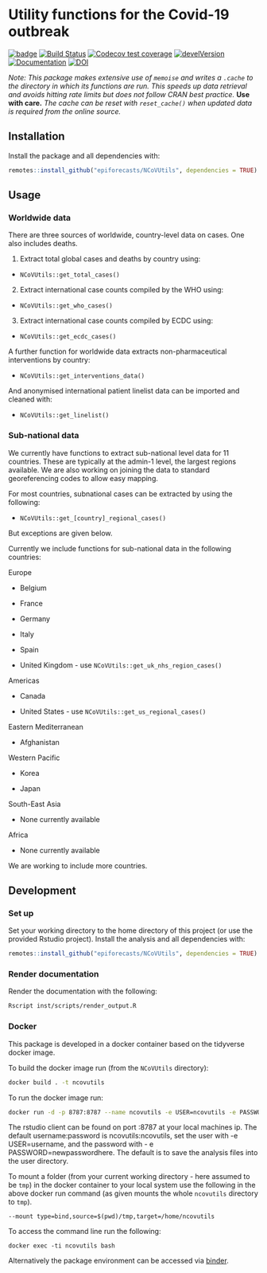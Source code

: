 # Utility functions for the Covid-19 outbreak

[![badge](https://img.shields.io/badge/Launch-package-lightblue.svg)](https://mybinder.org/v2/gh/epiforecasts/NCoVUtils/master?urlpath=rstudio)
[![Build Status](https://travis-ci.com/epiforecasts/NCoVUtils.svg?branch=master)](https://travis-ci.com/epiforecasts/NCoVUtils)
  [![Codecov test coverage](https://codecov.io/gh/epiforecasts/NCoVUtils/branch/master/graph/badge.svg)](https://codecov.io/gh/epiforecasts/NCoVUtils?branch=master)
[![develVersion](https://img.shields.io/badge/devel%20version-0.3.0-green.svg?style=flat)](https://github.com/epiforecasts/NCoVUtils)
[![Documentation](https://img.shields.io/badge/Package-documentation-lightgrey.svg?style=flat)](https://epiforecasts.io/NCoVUtils)
[![DOI](https://zenodo.org/badge/238177228.svg)](https://zenodo.org/badge/latestdoi/238177228)


*Note: This package makes extensive use of `memoise` and writes a `.cache` to the directory in which its functions are run. This speeds up data retrieval and avoids hitting rate limits but does not follow CRAN best practice.* **Use with care.** *The cache can be reset with `reset_cache()` when updated data is required from the online source.*

## Installation

Install the package and all dependencies with:

```r
remotes::install_github("epiforecasts/NCoVUtils", dependencies = TRUE)
```

## Usage

### Worldwide data

There are three sources of worldwide, country-level data on cases. One also includes deaths.

1. Extract total global cases and deaths by country using:
  + ```NCoVUtils::get_total_cases()```
2. Extract international case counts compiled by the WHO using:
  + ```NCoVUtils::get_who_cases()```
3. Extract international case counts compiled by ECDC using:
  + ```NCoVUtils::get_ecdc_cases()```

A further function for worldwide data extracts non-pharmaceutical interventions by country:

* ```NCoVUtils::get_interventions_data()```

And anonymised international patient linelist data can be imported and cleaned with:

* ```NCoVUtils::get_linelist()```

### Sub-national data

We currently have functions to extract sub-national level data for 11 countries. These are typically at the admin-1 level, the largest regions available. We are also working on joining the data to standard georeferencing codes to allow easy mapping.

For most countries, subnational cases can be extracted by using the following:

* ```NCoVUtils::get_[country]_regional_cases()```

But exceptions are given  below.

Currently we include functions for sub-national data in the following countries:

Europe

  +	Belgium

  +	France

  + Germany

  +	Italy

  +	Spain

  + United Kingdom - use `NCoVUtils::get_uk_nhs_region_cases()`

Americas

  +	Canada

  +	United States - use `NCoVUtils::get_us_regional_cases()`

Eastern Mediterranean

  + Afghanistan

Western Pacific

  + Korea

  + Japan

South-East Asia

  + None currently available

Africa

  + None currently available


We are working to include more countries.


## Development

### Set up

Set your working directory to the home directory of this project (or use the provided Rstudio project). Install the analysis and all dependencies with:

```r
remotes::install_github("epiforecasts/NCoVUtils", dependencies = TRUE)
```

### Render documentation

Render the documentation with the following:

```bash
Rscript inst/scripts/render_output.R
```

### Docker


This package is developed in a docker container based on the tidyverse docker image.

To build the docker image run (from the `NCoVUtils` directory):

```bash
docker build . -t ncovutils
```

To run the docker image run:

```bash
docker run -d -p 8787:8787 --name ncovutils -e USER=ncovutils -e PASSWORD=ncovutils ncovutils
```

The rstudio client can be found on port :8787 at your local machines ip. The default username:password is ncovutils:ncovutils, set the user with -e USER=username, and the password with - e PASSWORD=newpasswordhere. The default is to save the analysis files into the user directory.

To mount a folder (from your current working directory - here assumed to be `tmp`) in the docker container to your local system use the following in the above docker run command (as given mounts the whole `ncovutils` directory to `tmp`).

```{bash, eval = FALSE}
--mount type=bind,source=$(pwd)/tmp,target=/home/ncovutils
```

To access the command line run the following:

```{bash, eval = FALSE}
docker exec -ti ncovutils bash
```

Alternatively the package environment can be accessed via [binder](https://mybinder.org/v2/gh/epiforecasts/ncovutils/master?urlpath=rstudio).
